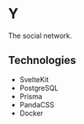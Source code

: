 # Y

The social network.

## Technologies

-   SvelteKit
-   PostgreSQL
-   Prisma
-   PandaCSS
-   Docker
